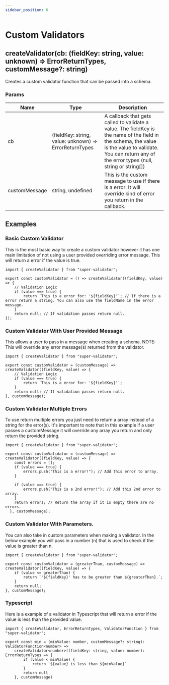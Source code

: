 ```yaml
---
sidebar_position: 6
---
```


# Custom Validators

## createValidator(cb: (fieldKey: string, value: unknown) => ErrorReturnTypes, customMessage?: string)

Creates a custom validator function that can be passed into a schema.

### Params

| Name          | Type                                                   | Description                                                                                                                                                                                                |
| ------------- | ------------------------------------------------------ | ---------------------------------------------------------------------------------------------------------------------------------------------------------------------------------------------------------- |
| cb            | (fieldKey: string, value: unknown) => ErrorReturnTypes | A callback that gets called to validate a value. The fieldKey is the name of the field in the schema, the value is the value to validate. You can return any of the error types (null, string or string[]) |
| customMessage | string, undefined                                      | This is the custom message to use if there is a error. It will override kind of error you return in the callback.                                                                                          |

## Examples

### Basic Custom Validator

This is the most basic way to create a custom validator however it has one main limitation of not using a user provided overriding error message. This will return a error if the value is true.

```
import { createValidator } from "super-validator";

export const customValidator = () => createValidator((fieldKey, value) => {
    // Validation Logic
    if (value === true) {
        return `This is a error for: '${fieldKey}'`; // If there is a error return a string. You can also use the fieldName in the error message.
    }
    return null; // If validation passes return null.
});
```

### Custom Validator With User Provided Message

This allows a user to pass in a message when creating a schema. NOTE: This will override any error message(s) returned from the validator.

```
import { createValidator } from "super-validator";

export const customValidator = (customMessage) => createValidator((fieldKey, value) => {
    // Validation Logic
    if (value === true) {
        return `This is a error for: '${fieldKey}'`;
    }
    return null; // If validation passes return null.
}, customMessage);
```

### Custom Validator Multiple Errors

To use return multiple errors you just need to return a array instead of a string for the error(s). It's important to note that in this example if a user passes a customMessage it will override any array you return and only return the provided string.

```
import { createValidator } from "super-validator";

export const customValidator = (customMessage) => createValidator((fieldKey, value) => {
    const errors = [];
    if (value === true) {
        errors.push("This is a error!"); // Add this error to array.
    }

    if (value === true) {
        errors.push("This is a 2nd error!"); // Add this 2nd error to array.
    }
    return errors; // Return the array if it is empty there are no errors.
  }, customMessage);
```

### Custom Validator With Parameters.

You can also take in custom parameters when making a validator. In the below example you will pass in a number (n) that is used to check if the value is greater than n.

```
import { createValidator } from "super-validator";

export const customValidator = (greaterThan, customMessage) => createValidator((fieldKey, value) => {
    if (value <= greaterThan) {
        return `'${fieldKey}' has to be greater than ${greaterThan}.`;
    }
    return null;
}, customMessage);
```

### Typescript

Here is a example of a validator in Typescript that will return a error if the value is less than the provided value.

```
import { createValidator, ErrorReturnTypes, ValidatorFunction } from "super-validator";

export const min = (minValue: number, customMessage?: string): ValidatorFunction<number> =>
    createValidator<number>((fieldKey: string, value: number): ErrorReturnTypes => {
	    if (value < minValue) {
	    	return `${value} is less than ${minValue}`
	    }
	    return null
    }, customMessage)
```
